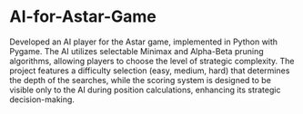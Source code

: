 # AI-for-Astar-Game

Developed an AI player for the Astar game, implemented in Python with Pygame. The AI utilizes selectable Minimax and Alpha-Beta pruning algorithms, allowing players to choose the level of strategic complexity. The project features a difficulty selection (easy, medium, hard) that determines the depth of the searches, while the scoring system is designed to be visible only to the AI during position calculations, enhancing its strategic decision-making.

